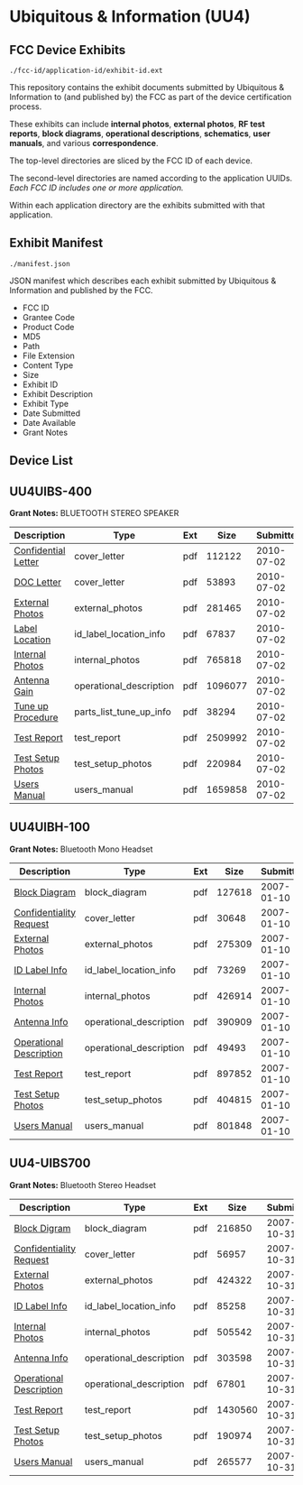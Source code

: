 # Ubiquitous & Information (UU4)
## FCC Device Exhibits

```
./fcc-id/application-id/exhibit-id.ext
```

This repository contains the exhibit documents submitted by Ubiquitous & Information to (and published by) the FCC as part of the device certification process.

These exhibits can include **internal photos**, **external photos**, **RF test reports**, **block diagrams**, **operational descriptions**, **schematics**, **user manuals**, and various **correspondence**.

The top-level directories are sliced by the FCC ID of each device.

The second-level directories are named according to the application UUIDs. *Each FCC ID includes one or more application.*

Within each application directory are the exhibits submitted with that application. 

## Exhibit Manifest

```
./manifest.json
```

JSON manifest which describes each exhibit submitted by Ubiquitous & Information and published by the FCC.

- FCC ID
- Grantee Code
- Product Code
- MD5
- Path
- File Extension
- Content Type
- Size
- Exhibit ID
- Exhibit Description
- Exhibit Type
- Date Submitted
- Date Available
- Grant Notes

## Device List
## UU4UIBS-400
**Grant Notes:** BLUETOOTH STEREO SPEAKER

| Description | Type | Ext | Size | Submitted | Available |
| ----------- | ---- | --- | ---- | --------- | --------- |
| [Confidential Letter](UU4UIBS-400/0d2fb9f4e0964fd9bb6dc4eaf3e2b62b/1305270.pdf) | cover_letter | pdf | 112122 | 2010-07-02 | 2010-07-05 |
| [DOC Letter](UU4UIBS-400/0d2fb9f4e0964fd9bb6dc4eaf3e2b62b/1305278.pdf) | cover_letter | pdf | 53893 | 2010-07-02 | 2010-07-05 |
| [External Photos](UU4UIBS-400/0d2fb9f4e0964fd9bb6dc4eaf3e2b62b/1305271.pdf) | external_photos | pdf | 281465 | 2010-07-02 | 2010-07-05 |
| [Label Location](UU4UIBS-400/0d2fb9f4e0964fd9bb6dc4eaf3e2b62b/1305273.pdf) | id_label_location_info | pdf | 67837 | 2010-07-02 | 2010-07-05 |
| [Internal Photos](UU4UIBS-400/0d2fb9f4e0964fd9bb6dc4eaf3e2b62b/1305272.pdf) | internal_photos | pdf | 765818 | 2010-07-02 | 2010-07-05 |
| [Antenna Gain](UU4UIBS-400/0d2fb9f4e0964fd9bb6dc4eaf3e2b62b/1305269.pdf) | operational_description | pdf | 1096077 | 2010-07-02 | 2010-07-05 |
| [Tune up Procedure](UU4UIBS-400/0d2fb9f4e0964fd9bb6dc4eaf3e2b62b/1305276.pdf) | parts_list_tune_up_info | pdf | 38294 | 2010-07-02 | 2010-07-05 |
| [Test Report](UU4UIBS-400/0d2fb9f4e0964fd9bb6dc4eaf3e2b62b/1305274.pdf) | test_report | pdf | 2509992 | 2010-07-02 | 2010-07-05 |
| [Test Setup Photos](UU4UIBS-400/0d2fb9f4e0964fd9bb6dc4eaf3e2b62b/1305275.pdf) | test_setup_photos | pdf | 220984 | 2010-07-02 | 2010-07-05 |
| [Users Manual](UU4UIBS-400/0d2fb9f4e0964fd9bb6dc4eaf3e2b62b/1305277.pdf) | users_manual | pdf | 1659858 | 2010-07-02 | 2010-07-05 |
## UU4UIBH-100
**Grant Notes:** Bluetooth Mono Headset

| Description | Type | Ext | Size | Submitted | Available |
| ----------- | ---- | --- | ---- | --------- | --------- |
| [Block Diagram](UU4UIBH-100/66117ea879bbe64ef0bfa5eed906edb8/745800.pdf) | block_diagram | pdf | 127618 | 2007-01-10 | 2007-01-10 |
| [Confidentiality Request](UU4UIBH-100/66117ea879bbe64ef0bfa5eed906edb8/745801.pdf) | cover_letter | pdf | 30648 | 2007-01-10 | 2007-01-10 |
| [External Photos](UU4UIBH-100/66117ea879bbe64ef0bfa5eed906edb8/745805.pdf) | external_photos | pdf | 275309 | 2007-01-10 | 2007-01-10 |
| [ID Label Info](UU4UIBH-100/66117ea879bbe64ef0bfa5eed906edb8/745802.pdf) | id_label_location_info | pdf | 73269 | 2007-01-10 | 2007-01-10 |
| [Internal Photos](UU4UIBH-100/66117ea879bbe64ef0bfa5eed906edb8/745806.pdf) | internal_photos | pdf | 426914 | 2007-01-10 | 2007-01-10 |
| [Antenna Info](UU4UIBH-100/66117ea879bbe64ef0bfa5eed906edb8/745799.pdf) | operational_description | pdf | 390909 | 2007-01-10 | 2007-01-10 |
| [Operational Description](UU4UIBH-100/66117ea879bbe64ef0bfa5eed906edb8/745803.pdf) | operational_description | pdf | 49493 | 2007-01-10 | 2007-01-10 |
| [Test Report](UU4UIBH-100/66117ea879bbe64ef0bfa5eed906edb8/745809.pdf) | test_report | pdf | 897852 | 2007-01-10 | 2007-01-10 |
| [Test Setup Photos](UU4UIBH-100/66117ea879bbe64ef0bfa5eed906edb8/745807.pdf) | test_setup_photos | pdf | 404815 | 2007-01-10 | 2007-01-10 |
| [Users Manual](UU4UIBH-100/66117ea879bbe64ef0bfa5eed906edb8/745810.pdf) | users_manual | pdf | 801848 | 2007-01-10 | 2007-01-10 |
## UU4-UIBS700
**Grant Notes:** Bluetooth Stereo Headset

| Description | Type | Ext | Size | Submitted | Available |
| ----------- | ---- | --- | ---- | --------- | --------- |
| [Block Digram](UU4-UIBS700/13f8b1b8d3d7c487b9bba3442ff93136/862028.pdf) | block_diagram | pdf | 216850 | 2007-10-31 | 2007-10-31 |
| [Confidentiality Request](UU4-UIBS700/13f8b1b8d3d7c487b9bba3442ff93136/862023.pdf) | cover_letter | pdf | 56957 | 2007-10-31 | 2007-10-31 |
| [External Photos](UU4-UIBS700/13f8b1b8d3d7c487b9bba3442ff93136/862031.pdf) | external_photos | pdf | 424322 | 2007-10-31 | 2007-10-31 |
| [ID Label Info](UU4-UIBS700/13f8b1b8d3d7c487b9bba3442ff93136/862029.pdf) | id_label_location_info | pdf | 85258 | 2007-10-31 | 2007-10-31 |
| [Internal Photos](UU4-UIBS700/13f8b1b8d3d7c487b9bba3442ff93136/862032.pdf) | internal_photos | pdf | 505542 | 2007-10-31 | 2007-10-31 |
| [Antenna Info](UU4-UIBS700/13f8b1b8d3d7c487b9bba3442ff93136/862027.pdf) | operational_description | pdf | 303598 | 2007-10-31 | 2007-10-31 |
| [Operational Description](UU4-UIBS700/13f8b1b8d3d7c487b9bba3442ff93136/862030.pdf) | operational_description | pdf | 67801 | 2007-10-31 | 2007-10-31 |
| [Test Report](UU4-UIBS700/13f8b1b8d3d7c487b9bba3442ff93136/862026.pdf) | test_report | pdf | 1430560 | 2007-10-31 | 2007-10-31 |
| [Test Setup Photos](UU4-UIBS700/13f8b1b8d3d7c487b9bba3442ff93136/862033.pdf) | test_setup_photos | pdf | 190974 | 2007-10-31 | 2007-10-31 |
| [Users Manual](UU4-UIBS700/13f8b1b8d3d7c487b9bba3442ff93136/862034.pdf) | users_manual | pdf | 265577 | 2007-10-31 | 2007-10-31 |
